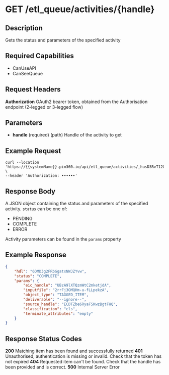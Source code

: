 # GET /etl_queue/activities/{handle}

## Description
Gets the status and parameters of the specified activity

## Required Capabilities
* CanUseAPI
* CanSeeQueue

## Request Headers

**Authorization** OAuth2 bearer token, obtained from the Authorisation endpoint (2-legged or 3-legged flow)

## Parameters
* **handle** (required) (path) Handle of the activity to get


## Example Request
```
curl --location 'https://{{systemName}}.pim360.io/api/etl_queue/activities/_husD3RvT12QMTE7bYe10g' \
--header 'Authorization: ••••••'
```
## Response Body
A JSON object containing the status and parameters of the specified activity. `status` can be one of:
* PENDING
* COMPLETE
* ERROR

Activity parameters can be found in the `params` property

## Example Response
``` JSON
{
    "hdl": "6DMD3g2FRbGgatxNWJZYvw",
    "status": "COMPLETE",
    "params": {
        "eic_handle": "UBzA9lXTQzmWtC2mketjdA",
        "inputfile": "2rrFj3OMQHm-u-fLLpekzA",
        "object_type": "TAGGED_ITEM",
        "deliverable": "--ignore--",
        "source_handle": "ECDTZbe6RyaFSKwzBgtFHQ",
        "classification": "cls",
        "terminate_attributes": "empty"
    }
}
```

## Response Status Codes
**200** Matching item has been found and successfully returned
**401** Unauthorised, authentication is missing or invalid. Check that the token has not expired
**404** Requested item can't be found. Check that the handle has been provided and is correct.
**500** Internal Server Error


